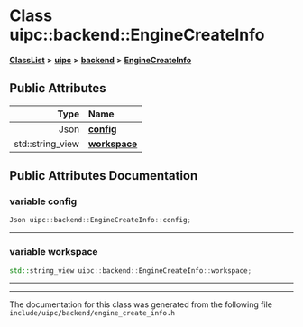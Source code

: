 

# Class uipc::backend::EngineCreateInfo



[**ClassList**](annotated.md) **>** [**uipc**](namespaceuipc.md) **>** [**backend**](namespaceuipc_1_1backend.md) **>** [**EngineCreateInfo**](classuipc_1_1backend_1_1_engine_create_info.md)


























## Public Attributes

| Type | Name |
| ---: | :--- |
|  Json | [**config**](#variable-config)  <br> |
|  std::string\_view | [**workspace**](#variable-workspace)  <br> |












































## Public Attributes Documentation




### variable config 

```C++
Json uipc::backend::EngineCreateInfo::config;
```




<hr>



### variable workspace 

```C++
std::string_view uipc::backend::EngineCreateInfo::workspace;
```




<hr>

------------------------------
The documentation for this class was generated from the following file `include/uipc/backend/engine_create_info.h`

